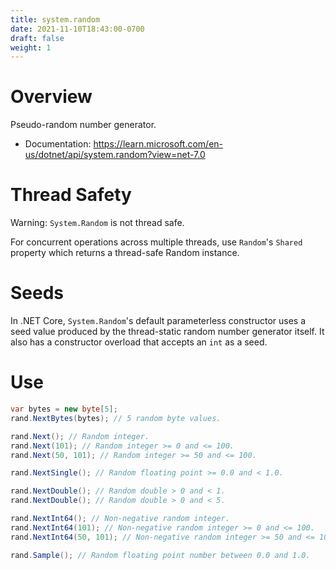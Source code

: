 ```yaml
---
title: system.random
date: 2021-11-10T18:43:00-0700
draft: false
weight: 1
---
```


# Overview
Pseudo-random number generator.
- Documentation: https://learn.microsoft.com/en-us/dotnet/api/system.random?view=net-7.0

# Thread Safety
<r>Warning:</r> `System.Random` is not thread safe.

For concurrent operations across multiple threads, use `Random`'s `Shared` property which returns a thread-safe Random instance.

# Seeds
In .NET Core, `System.Random`'s default parameterless constructor uses a seed value produced by the thread-static random number generator itself.  It also has a constructor overload that accepts an `int` as a seed.

# Use
```cs
var bytes = new byte[5];
rand.NextBytes(bytes); // 5 random byte values.

rand.Next(); // Random integer.
rand.Next(101); // Random integer >= 0 and <= 100.
rand.Next(50, 101); // Random integer >= 50 and <= 100.

rand.NextSingle(); // Random floating point >= 0.0 and < 1.0.

rand.NextDouble(); // Random double > 0 and < 1.
rand.NextDouble(); // Random double > 0 and < 5.

rand.NextInt64(); // Non-negative random integer.
rand.NextInt64(101); // Non-negative random integer >= 0 and <= 100.
rand.NextInt64(50, 101); // Non-negative random integer >= 50 and <= 100.

rand.Sample(); // Random floating point number between 0.0 and 1.0.
```
